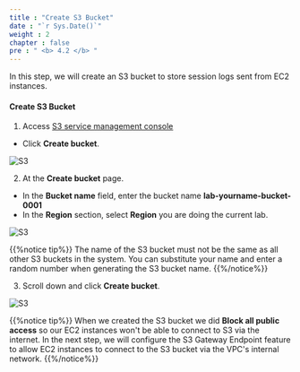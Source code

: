 ```yaml
---
title : "Create S3 Bucket"
date : "`r Sys.Date()`"
weight : 2
chapter : false
pre : " <b> 4.2 </b> "
---
```

In this step, we will create an S3 bucket to store session logs sent from EC2 instances.

#### Create **S3 Bucket**

1. Access [S3 service management console](https://s3.console.aws.amazon.com/s3/home)
  + Click **Create bucket**.

![S3](/images/4.s3/005-s3.png)

2. At the **Create bucket** page.
  + In the **Bucket name** field, enter the bucket name **lab-yourname-bucket-0001**
  + In the **Region** section, select **Region** you are doing the current lab.

![S3](/images/4.s3/006-s3.png)

 {{%notice tip%}}
The name of the S3 bucket must not be the same as all other S3 buckets in the system. You can substitute your name and enter a random number when generating the S3 bucket name.
{{%/notice%}}

3. Scroll down and click **Create bucket**.

![S3](/images/4.s3/007-s3.png)

 {{%notice tip%}}
When we created the S3 bucket we did **Block all public access** so our EC2 instances won't be able to connect to S3 via the internet.
In the next step, we will configure the S3 Gateway Endpoint feature to allow EC2 instances to connect to the S3 bucket via the VPC's internal network.
{{%/notice%}}